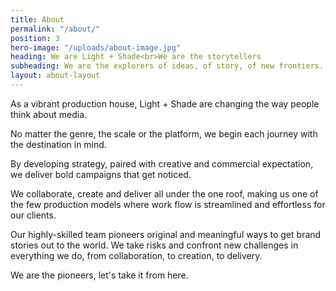 ```yaml
---
title: About
permalink: "/about/"
position: 3
hero-image: "/uploads/about-image.jpg"
heading: We are Light + Shade<br>We are the storytellers
subheading: We are the explorers of ideas, of story, of new frontiers.
layout: about-layout
---
```


As a vibrant production house, Light + Shade are changing the way people think about media.

No matter the genre, the scale or the platform, we begin each journey with the destination in mind.

By developing strategy, paired with creative and commercial expectation, we deliver bold campaigns that get noticed.

We collaborate, create and deliver all under the one roof, making us one of the few production models where work flow is streamlined and effortless for our clients.

Our highly-skilled team pioneers original and meaningful ways to get brand stories out to the world. We take risks and confront new challenges in everything
we do, from collaboration, to creation, to delivery.

We are the pioneers, let's take it from here.